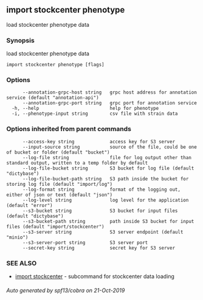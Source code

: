 ## import stockcenter phenotype

load stockcenter phenotype data

### Synopsis

load stockcenter phenotype data

```
import stockcenter phenotype [flags]
```

### Options

```
      --annotation-grpc-host string   grpc host address for annotation service (default "annotation-api")
      --annotation-grpc-port string   grpc port for annotation service
  -h, --help                          help for phenotype
  -i, --phenotype-input string        csv file with strain data
```

### Options inherited from parent commands

```
      --access-key string             access key for S3 server
      --input-source string           source of the file, could be one of bucket or folder (default "bucket")
      --log-file string               file for log output other than standard output, written to a temp folder by default
      --log-file-bucket string        S3 bucket for log file (default "dictybase")
      --log-file-bucket-path string   S3 path inside the bucket for storing log file (default "import/log")
      --log-format string             format of the logging out, either of json or text (default "json")
      --log-level string              log level for the application (default "error")
      --s3-bucket string              S3 bucket for input files (default "dictybase")
      --s3-bucket-path string         path inside S3 bucket for input files (default "import/stockcenter")
      --s3-server string              S3 server endpoint (default "minio")
      --s3-server-port string         S3 server port
      --secret-key string             secret key for S3 server
```

### SEE ALSO

* [import stockcenter](import_stockcenter.md)	 - subcommand for stockcenter data loading

###### Auto generated by spf13/cobra on 21-Oct-2019

